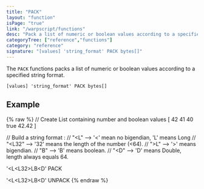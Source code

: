 ```yaml
---
title: "PACK"
layout: "function"
isPage: "true"
link: "/warpscript/functions"
desc: "Pack a list of numeric or boolean values according to a specified format"
categoryTree: ["reference","functions"]
category: "reference"
signature: "[values] 'string_format' PACK bytes[]"
---
```


The `PACK` functions packs a list of numeric or boolean values according to a specified string format. 

```
[values] 'string_format' PACK bytes[]
```

## Example ##

{% raw %}
<warp10-warpscript-widget backend="{{backend}}"  exec-endpoint="{{execEndpoint}}">
// Create List containing number and boolean values
[ 42 41 40 true 42.42 ]

// Build a string format : 
// "&lt;L" --> '&lt;' mean no bigendian, 'L' means Long
// "&lt;L32" --> '32' means the length of the number (&lt;64).
// "&gt;L" --> '&gt;' means bigendian.
// "B" --> 'B' means boolean.
// "&lt;D" --> 'D' means Double, length always equals 64.

'&lt;L&lt;L32&gt;LB&lt;D'
PACK

'&lt;L&lt;L32&gt;LB&lt;D'
UNPACK
</warp10-warpscript-widget>
{% endraw %}   